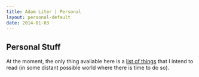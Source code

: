 ```yaml
---
title: Adam Liter | Personal
layout: personal-default
date: 2014-01-03
---
```


## Personal Stuff

At the moment, the only thing available here is a [list of things](http://personal.adamliter.org/reading/) that I intend to read (in some distant possible world where there is time to do so).